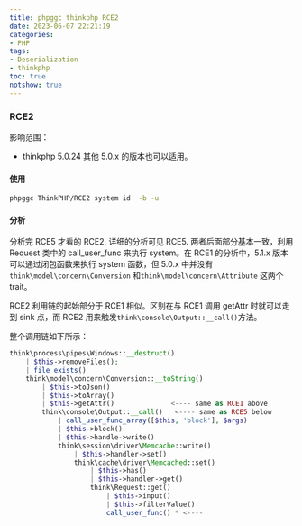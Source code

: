 ```yaml
---
title: phpggc thinkphp RCE2
date: 2023-06-07 22:21:19
categories:
- PHP
tags:
- Deserialization
- thinkphp
toc: true
notshow: true
---
```

### RCE2
影响范围：
- thinkphp 5.0.24
其他 5.0.x 的版本也可以适用。


#### 使用

```bash
phpggc ThinkPHP/RCE2 system id  -b -u
```

#### 分析
分析完 RCE5 才看的 RCE2, 详细的分析可见 RCE5. 两者后面部分基本一致，利用 Request 类中的 call_user_func 来执行 system。在 RCE1 的分析中，5.1.x 版本可以通过闭包函数来执行 system 函数，但 5.0.x 中并没有 `think\model\concern\Conversion` 和`think\model\concern\Attribute` 这两个 trait。

RCE2 利用链的起始部分于 RCE1 相似。区别在与 RCE1 调用 getAttr 时就可以走到 sink 点，而 RCE2 用来触发`think\console\Output::__call()`方法。

整个调用链如下所示：
```php
think\process\pipes\Windows::__destruct()                                
    | $this->removeFiles();                                    
    | file_exists()                     
    think\model\concern\Conversion::__toString()
        | $this->toJson()
        | $this->toArray()
        | $this->getAttr()              <---- same as RCE1 above     
        think\console\Output::__call()   <---- same as RCE5 below                  
            | call_user_func_array([$this, 'block'], $args)
            | $this->block()      
            | $this->handle->write()                       
            think\session\driver\Memcache::write()         
                | $this->handler->set()                    
                think\cache\driver\Memcached::set() 
                    | $this->has() 
                    | $this->handler->get()      
                    think\Request::get()      
                        | $this->input()        
                        | $this->filterValue()            
                        call_user_func() * <----        
```
